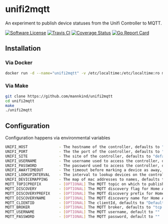 # unifi2mqtt

An experiment to publish device statuses from the Unifi Controller to MQTT.

[![Software
License](https://img.shields.io/badge/License-MIT-orange.svg?style=flat-square)](https://github.com/mannkind/unifi2mqtt/blob/master/LICENSE.md)
[![Travis CI](https://img.shields.io/travis/mannkind/unifi2mqtt/master.svg?style=flat-square)](https://travis-ci.org/mannkind/unifi2mqtt)
[![Coverage Status](https://img.shields.io/codecov/c/github/mannkind/unifi2mqtt/master.svg)](http://codecov.io/github/mannkind/unifi2mqtt?branch=master)
[![Go Report Card](https://goreportcard.com/badge/github.com/mannkind/unifi2mqtt)](https://goreportcard.com/report/github.com/mannkind/unifi2mqtt)

## Installation

### Via Docker

```bash
docker run -d --name="unifi2mqtt" -v /etc/localtime:/etc/localtime:ro mannkind/unifi2mqtt
```

### Via Make

```bash
git clone https://github.com/mannkind/unifi2mqtt
cd unifi2mqtt
make
./unifi2mqtt
```

## Configuration

Configuration happens via environmental variables

```bash
UNIFI_HOST              - The hostname of the controller, defaults to "unifi.local"
UNIFI_PORT              - The the port of the controller, defaults to "8443"
UNIFI_SITE              - The site of the controller, defaults to "default"
UNIFI_USERNAME          - The username used to access the controller, defaults to "unifi"
UNIFI_PASSWORD          - The password used to access the controller, defaults to "unifi"
UNIFI_AWAYTIMEOUT       - The timeout before marking a device as away, defaults to "5m"
UNIFI_LOOKUPINTERVAL    - The interval to lookup devices on the controller, defaults to "10s"
UNIFI_DEVICEMAPPING     - The map of mac addresses to names, defaults to "11:22:33:44:55:66;MyPhone,12:23:34:45:56:67;AnotherPhone"
MQTT_TOPICPREFIX        - [OPTIONAL] The MQTT topic on which to publish the collection lookup results, defaults to "home/unifi"
MQTT_DISCOVERY          - [OPTIONAL] The MQTT discovery flag for Home Assistant, defaults to false
MQTT_DISCOVERYPREFIX    - [OPTIONAL] The MQTT discovery prefix for Home Assistant, defaults to "homeassistant"
MQTT_DISCOVERYNAME      - [OPTIONAL] The MQTT discovery name for Home Assistant, defaults to "unifi"
MQTT_CLIENTID           - [OPTIONAL] The clientId, defaults to "DefaultUnifi2MqttClientID"
MQTT_BROKER             - [OPTIONAL] The MQTT broker, defaults to "tcp://mosquitto.org:1883"
MQTT_USERNAME           - [OPTIONAL] The MQTT username, default to ""
MQTT_PASSWORD           - [OPTIONAL] The MQTT password, default to ""
```
